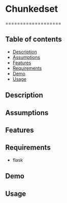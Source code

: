 # Chunkedset

===================


Table of contents
-------------
* [Description](#description)
* [Assumptions](#assumptions)
* [Features](#features)
* [Requirements](#req)
* [Demo](#demo)
* [Usage](#usage)

<a name="description"></a>
Description
-------------

<a name="assumptions"></a>
Assumptions
-------------

<a name="features"></a>
Features
-------------

<a name="req"></a>
Requirements
-------------
- flask


<a name="demo"></a>
Demo
-------------


<a name="usage"></a>
Usage
-------------
